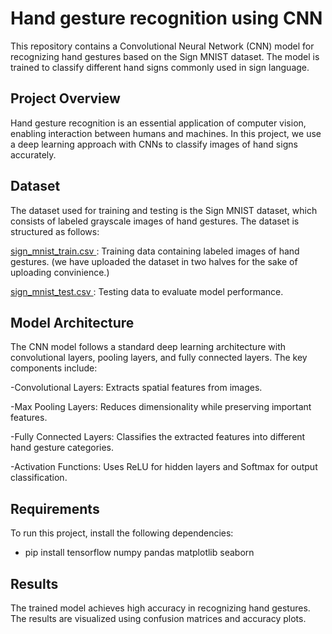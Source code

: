 # Hand gesture recognition using CNN

This repository contains a Convolutional Neural Network (CNN) model for recognizing hand gestures based on the Sign MNIST dataset. The model is trained to classify different hand signs commonly used in sign language.

## Project Overview

Hand gesture recognition is an essential application of computer vision, enabling interaction between humans and machines. In this project, we use a deep learning approach with CNNs to classify images of hand signs accurately.

## Dataset

The dataset used for training and testing is the Sign MNIST dataset, which consists of labeled grayscale images of hand gestures. The dataset is structured as follows:

<ins>sign_mnist_train.csv </ins>: Training data containing labeled images of hand gestures. (we have uploaded the dataset in two halves for the sake of uploading convinience.)

<ins>sign_mnist_test.csv </ins>: Testing data to evaluate model performance.

## Model Architecture

The CNN model follows a standard deep learning architecture with convolutional layers, pooling layers, and fully connected layers. The key components include:

-Convolutional Layers: Extracts spatial features from images.

-Max Pooling Layers: Reduces dimensionality while preserving important features.

-Fully Connected Layers: Classifies the extracted features into different hand gesture categories.

-Activation Functions: Uses ReLU for hidden layers and Softmax for output classification.

## Requirements

To run this project, install the following dependencies:

- pip install tensorflow numpy pandas matplotlib seaborn

## Results

The trained model achieves high accuracy in recognizing hand gestures. The results are visualized using confusion matrices and accuracy plots.
